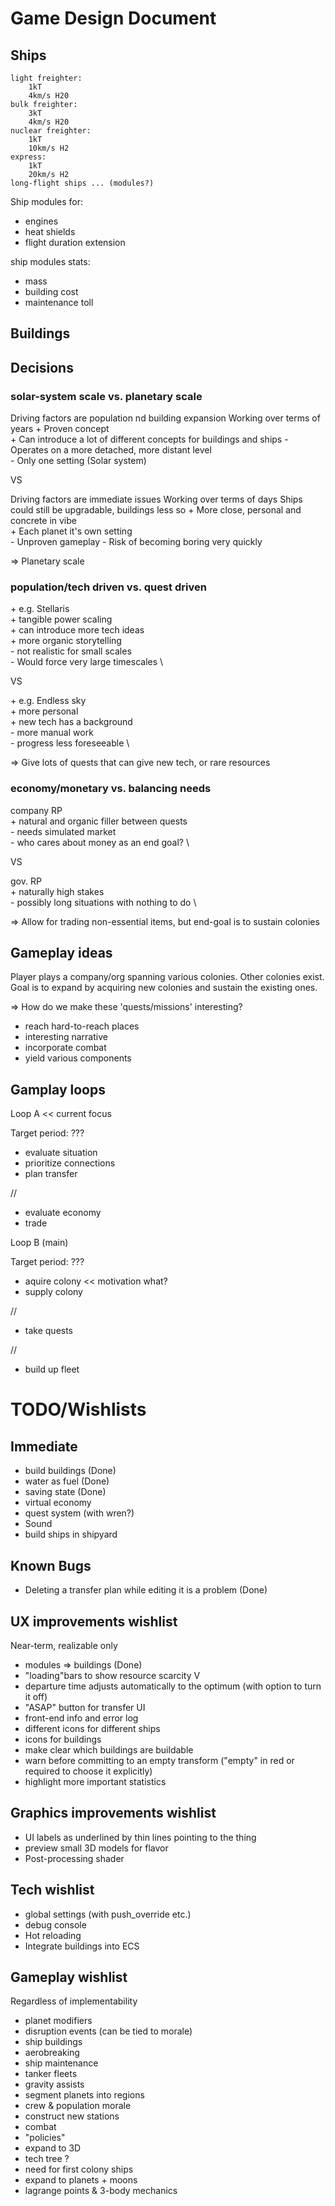 # Game Design Document

## Ships
```
light freighter:
    1kT
    4km/s H20
bulk freighter:
    3kT
    4km/s H20
nuclear freighter:
    1kT
    10km/s H2
express:
    1kT
    20km/s H2
long-flight ships ... (modules?)
```
Ship modules for:
- engines
- heat shields
- flight duration extension

ship modules stats:
- mass
- building cost
- maintenance toll

## Buildings

## Decisions
### solar-system scale vs. planetary scale

Driving factors are population nd building expansion
Working over terms of years
\+ Proven concept \
\+ Can introduce a lot of different concepts for buildings and ships
\- Operates on a more detached, more distant level \
\- Only one setting (Solar system)

VS

Driving factors are immediate issues
Working over terms of days
Ships could still be upgradable, buildings less so
\+ More close, personal and concrete in vibe \
\+ Each planet it's own setting \
\- Unproven gameplay
\- Risk of becoming boring very quickly

=> Planetary scale

### population/tech driven vs. quest driven
\+ e.g. Stellaris \
\+ tangible power scaling \
\+ can introduce more tech ideas \
\+ more organic storytelling \
\- not realistic for small scales \
\- Would force very large timescales \

VS

\+ e.g. Endless sky \
\+ more personal \
\+ new tech has a background\
\- more manual work \
\- progress less foreseeable \

=> Give lots of quests that can give new tech, or rare resources

### economy/monetary vs. balancing needs
company RP \
\+ natural and organic filler between quests \
\- needs simulated market \
\- who cares about money as an end goal? \

VS

gov. RP \
\+ naturally high stakes \
\- possibly long situations with nothing to do \

=> Allow for trading non-essential items, but end-goal is to sustain colonies

## Gameplay ideas
Player plays a company/org spanning various colonies.
Other colonies exist.
Goal is to expand by acquiring new colonies and sustain the existing ones.


=> How do we make these 'quests/missions' interesting?
- reach hard-to-reach places
- interesting narrative
- incorporate combat
- yield various components


## Gamplay loops
Loop A << current  focus

Target period: ???
- evaluate situation
- prioritize connections
- plan transfer

//
- evaluate economy
- trade

Loop B (main)

Target period: ???
- aquire colony << motivation what?
- supply colony

//
- take quests

//
- build up fleet

# TODO/Wishlists

## Immediate
- build buildings (Done)
- water as fuel (Done)
- saving state  (Done)
- virtual economy
- quest system (with wren?)
- Sound
- build ships in shipyard

## Known Bugs
- Deleting a transfer plan while editing it is a problem  (Done)

## UX improvements wishlist
Near-term, realizable only
- modules => buildings (Done)
- "loading"bars to show resource scarcity V
- departure time adjusts automatically to the optimum (with option to turn it off)
- "ASAP" button for transfer UI
- front-end info and error log
- different icons for different ships
- icons for buildings
- make clear which buildings are buildable
- warn before committing to an empty transform ("empty" in red or required to choose it explicitly)
- highlight more important statistics

## Graphics improvements wishlist
- UI labels as underlined by thin lines pointing to the thing
- preview small 3D models for flavor
- Post-processing shader

## Tech wishlist
- global settings (with push_override etc.)
- debug console
- Hot reloading
- Integrate buildings into ECS

## Gameplay wishlist
Regardless of implementability
- planet modifiers
- disruption events (can be tied to morale)
- ship buildings
- aerobreaking
- ship maintenance
- tanker fleets
- gravity assists
- segment planets into regions
- crew & population morale
- construct new stations
- combat
- "policies"
- expand to 3D
- tech tree ?
- need for first colony ships
- expand to planets + moons
- lagrange points & 3-body mechanics
